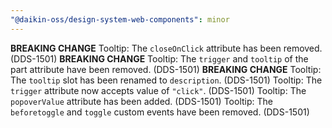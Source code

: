 ```yaml
---
"@daikin-oss/design-system-web-components": minor
---
```


**BREAKING CHANGE** Tooltip: The `closeOnClick` attribute has been removed. (DDS-1501)
**BREAKING CHANGE** Tooltip: The `trigger` and `tooltip` of the part attribute have been removed. (DDS-1501)
**BREAKING CHANGE** Tooltip: The `tooltip` slot has been renamed to `description`. (DDS-1501)
Tooltip: The `trigger` attribute now accepts value of `"click"`. (DDS-1501)
Tooltip: The `popoverValue` attribute has been added. (DDS-1501)
Tooltip: The `beforetoggle` and `toggle` custom events have been removed. (DDS-1501)
